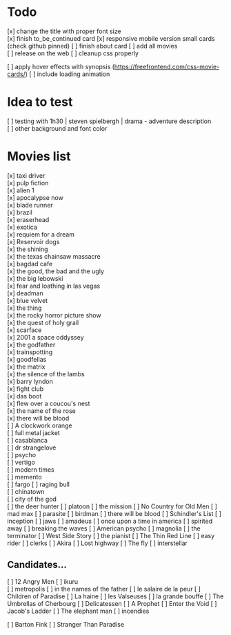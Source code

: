 # Todo
[x] change the title with proper font size   
[x] finish to_be_continued card 
[x] responsive mobile version small cards (check github pinned)
[ ] finish about card 
[ ] add all movies   
[ ] release on the web 
[ ] cleanup css properly

[ ] apply hover effects with synopsis  (https://freefrontend.com/css-movie-cards/)
[ ] include loading animation   

# Idea to test
[ ] testing with 1h30 | steven spielbergh | drama - adventure  description   
[ ] other background and font color  

# Movies list 

[x] taxi driver   
[x] pulp fiction  
[x] alien 1  
[x] apocalypse now   
[x] blade runner   
[x] brazil  
[x] eraserhead  
[x] exotica   
[x] requiem for a dream   
[x] Reservoir dogs  
[x] the shining   
[x] the texas chainsaw massacre  
[x] bagdad cafe   
[x] the good, the bad and the ugly   
[x] the big lebowski   
[x] fear and loathing in las vegas   
[x] deadman   
[x] blue velvet  
[x] the thing   
[x] the rocky horror picture show   
[x] the quest of holy grail   
[x] scarface   
[x] 2001 a space oddyssey   
[x] the godfather   
[x] trainspotting   
[x] goodfellas  
[x] the matrix   
[x] the silence of the lambs   
[x] barry lyndon   
[x] fight club   
[x] das boot   
[x] flew over a coucou's nest  
[x] the name of the rose   
[x] there will be blood   
[ ] A clockwork orange   
[ ] full metal jacket   
[ ] casablanca   
[ ] dr strangelove   
[ ] psycho   
[ ] vertigo   
[ ] modern times   
[ ] memento   
[ ] fargo
[ ] raging bull   
[ ] chinatown   
[ ] city of the god   
[ ] the deer hunter
[ ] platoon
[ ] the mission
[ ] No Country for Old Men
[ ] mad max
[ ] parasite 
[ ] birdman
[ ] there will be blood
[ ] Schindler's List
[ ] inception
[ ] jaws
[ ] amadeus 
[ ] once upon a time in america 
[ ] spirited away
[ ] breaking the waves 
[ ] American psycho 
[ ] magnolia 
[ ] the terminator
[ ] West Side Story
[ ] the pianist 
[ ] The Thin Red Line
[ ] easy rider
[ ] clerks 
[ ] Akira 
[ ] Lost highway 
[ ] The fly
[ ] interstellar 
 
## Candidates...
[ ] 12 Angry Men
[ ] ikuru  
[ ] metropolis 
[ ] in the names of the father 
[ ] le salaire de la peur 
[ ] Children of Paradise
[ ] La haine 
[ ] les Valseuses 
[ ] la grande bouffe
[ ] The Umbrellas of Cherbourg
[ ] Delicatessen
[ ] A Prophet
[ ] Enter the Void
[ ] Jacob's Ladder
[ ] The elephant man 
[ ] incendies 

[ ] Barton Fink
[ ] Stranger Than Paradise


